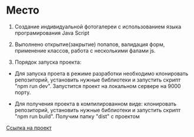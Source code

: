 ﻿# Место


1. Создание индивидуальной фотогалереи с использованием языка програмирования Java Script

2. Выполнено открытие(закрытие) попапов, валидация форм, применение классов, работа с несколькими фалами js.

2. Порядок запуска проекта:

- Для запуска проета в режиме разработки необходимо клонировать репозиторий, установить нужные библиотеки и запустить скрипт "npm run dev".
  Запустится проект на локальном сервере на 9000 порту.

- Для получения проекта в компилированном виде: клонировать репозиторий, установить нужные библиотеки и запустить скрипт "npm run build".
  Получим папку "dist" с проектом
 
 [Ссылка на проект](https://github.com/alix1982/mesto)
